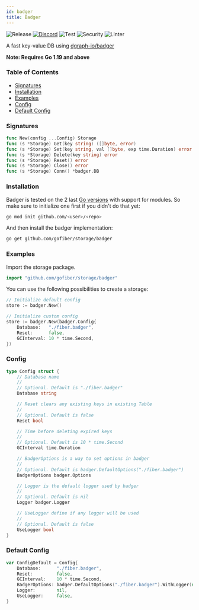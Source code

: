 ```yaml
---
id: badger
title: Badger
---
```


![Release](https://img.shields.io/github/v/tag/gofiber/storage?filter=badger*)
[![Discord](https://img.shields.io/discord/704680098577514527?style=flat&label=%F0%9F%92%AC%20discord&color=00ACD7)](https://gofiber.io/discord)
![Test](https://img.shields.io/github/actions/workflow/status/gofiber/storage/test-badger.yml?label=Tests)
![Security](https://img.shields.io/github/actions/workflow/status/gofiber/storage/gosec.yml?label=Security)
![Linter](https://img.shields.io/github/actions/workflow/status/gofiber/storage/linter.yml?label=Linter)

A fast key-value DB using [dgraph-io/badger](https://github.com/dgraph-io/badger)

**Note: Requires Go 1.19 and above**

### Table of Contents

- [Signatures](#signatures)
- [Installation](#installation)
- [Examples](#examples)
- [Config](#config)
- [Default Config](#default-config)

### Signatures

```go
func New(config ...Config) Storage
func (s *Storage) Get(key string) ([]byte, error)
func (s *Storage) Set(key string, val []byte, exp time.Duration) error
func (s *Storage) Delete(key string) error
func (s *Storage) Reset() error
func (s *Storage) Close() error
func (s *Storage) Conn() *badger.DB
```

### Installation

Badger is tested on the 2 last [Go versions](https://golang.org/dl/) with support for modules. So make sure to initialize one first if you didn't do that yet:

```bash
go mod init github.com/<user>/<repo>
```

And then install the badger implementation:

```bash
go get github.com/gofiber/storage/badger
```

### Examples

Import the storage package.

```go
import "github.com/gofiber/storage/badger"
```

You can use the following possibilities to create a storage:

```go
// Initialize default config
store := badger.New()

// Initialize custom config
store := badger.New(badger.Config{
	Database:   "./fiber.badger",
	Reset:      false,
	GCInterval: 10 * time.Second,
})
```

### Config

```go
type Config struct {
	// Database name
	//
	// Optional. Default is "./fiber.badger"
	Database string

	// Reset clears any existing keys in existing Table
	//
	// Optional. Default is false
	Reset bool

	// Time before deleting expired keys
	//
	// Optional. Default is 10 * time.Second
	GCInterval time.Duration

	// BadgerOptions is a way to set options in badger
	//
	// Optional. Default is badger.DefaultOptions("./fiber.badger")
	BadgerOptions badger.Options

	// Logger is the default logger used by badger
	//
	// Optional. Default is nil
	Logger badger.Logger

	// UseLogger define if any logger will be used
	//
	// Optional. Default is false
	UseLogger bool
}
```

### Default Config

```go
var ConfigDefault = Config{
	Database:      "./fiber.badger",
	Reset:         false,
	GCInterval:    10 * time.Second,
	BadgerOptions: badger.DefaultOptions("./fiber.badger").WithLogger(nil),
	Logger:        nil,
	UseLogger:     false,
}
```
